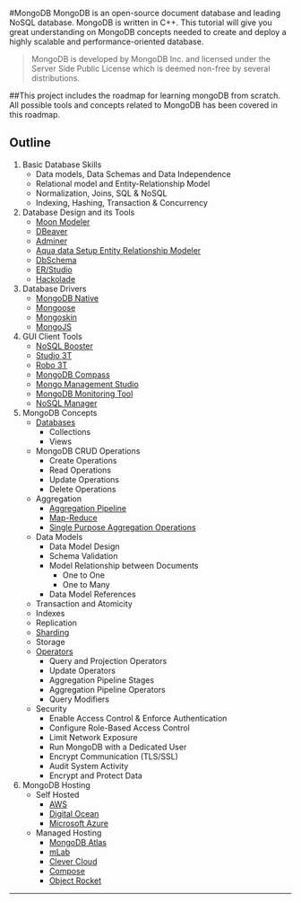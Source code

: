 #MongoDB
MongoDB is an open-source document database and leading NoSQL database. MongoDB is written in C++. This tutorial will give you great understanding on MongoDB concepts needed to create and deploy a highly scalable and performance-oriented database.

>MongoDB is developed by MongoDB Inc. and licensed under the Server Side Public License which is deemed non-free by several distributions.


##This project includes the roadmap for learning mongoDB from scratch. All possible tools and concepts related to MongoDB has been covered in this roadmap.

## Outline
1.  Basic Database Skills
    - Data models, Data Schemas and Data Independence
    - Relational model and Entity-Relationship Model
    - Normalization, Joins, SQL & NoSQL
    - Indexing, Hashing, Transaction & Concurrency
2.  Database Design and its Tools
    - [Moon Modeler](https://www.datensen.com/mongodb-design-tool.html)
    - [DBeaver](https://dbeaver.io/)
    - [Adminer](https://www.adminer.org/)
    - [Aqua data Setup Entity Relationship Modeler](https://www.aquafold.com/aquadatastudio/er_modeler)
    - [DbSchema](https://dbschema.com/)
    - [ER/Studio](https://www.idera.com/er-studio-data-architect-software)
    - [Hackolade](https://hackolade.com/)
3.  Database Drivers
    - [MongoDB Native](https://github.com/mongodb/node-mongodb-native)
    - [Mongoose](https://mongoosejs.com/)
    - [Mongoskin](https://www.npmjs.com/package/mongoskin)
    - [MongoJS](https://github.com/mongo-js/mongojs)
4.  GUI Client Tools
    - [NoSQL Booster](https://nosqlbooster.com/)
    - [Studio 3T](https://studio3t.com/)
    - [Robo 3T](https://robomongo.org/)
    - [MongoDB Compass](https://www.mongodb.com/products/compass)
    - [Mongo Management Studio](http://mms.litixsoft.de/)
    - [MongoDB Monitoring Tool](https://www.solarwinds.com/database-performance-monitor/integrations/mongodb-monitoring)
    - [NoSQL Manager](https://www.mongodbmanager.com/)
5.  MongoDB Concepts
    - [Databases](https://docs.mongodb.com/manual/core/databases-and-collections/)
      - Collections
      - Views
    - MongoDB CRUD Operations
      - Create Operations
      - Read Operations
      - Update Operations
      - Delete Operations
    - Aggregation
      - [Aggregation Pipeline](https://docs.mongodb.com/manual/aggregation/#aggregation-framework)
      - [Map-Reduce](https://docs.mongodb.com/manual/aggregation/#aggregation-map-reduce)
      - [Single Purpose Aggregation Operations](https://docs.mongodb.com/manual/aggregation/#single-purpose-agg-operations)
    - Data Models
      - Data Model Design
      - Schema Validation
      - Model Relationship between Documents
        - One to One
        - One to Many
      - Data Model References
    - Transaction and Atomicity
    - Indexes
    - Replication
    - [Sharding](https://docs.mongodb.com/manual/reference/glossary/#term-sharding)
    - Storage
    - [Operators](https://docs.mongodb.com/manual/reference/operator/)
      - Query and Projection Operators
      - Update Operators
      - Aggregation Pipeline Stages
      - Aggregation Pipeline Operators
      - Query Modifiers
    - Security
      - Enable Access Control & Enforce Authentication
      - Configure Role-Based Access Control
      - Limit Network Exposure
      - Run MongoDB with a Dedicated User
      - Encrypt Communication (TLS/SSL)
      - Audit System Activity
      - Encrypt and Protect Data
6.  MongoDB Hosting
    - Self Hosted
      - [AWS](https://aws.amazon.com/)
      - [Digital Ocean](https://www.digitalocean.com/)
      - [Microsoft Azure](https://azure.microsoft.com/en-in/)
    - Managed Hosting
      - [MongoDB Atlas](https://www.mongodb.com/cloud/atlas)
      - [mLab](https://mlab.com/)
      - [Clever Cloud](https://www.clever-cloud.com/en/)
      - [Compose](https://www.compose.com/databases/mongodb)
      - [Object Rocket](https://www.objectrocket.com/)

---

